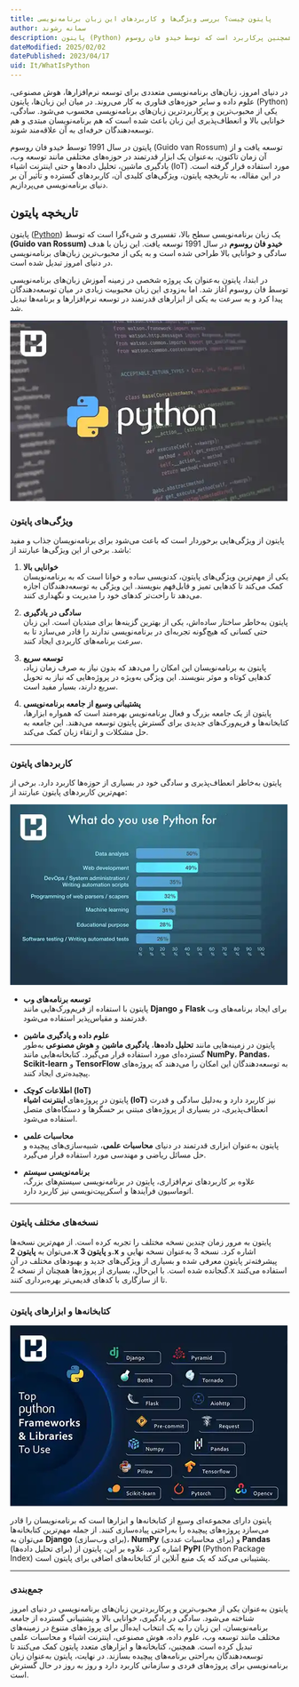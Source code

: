 ```yaml
---
title: پایتون چیست؟ بررسی ویژگی‌ها و کاربردهای این زبان برنامه‌نویسی
author: سمانه رشوند
description: پایتون (Python) یک زبان برنامه‌نویسی تفسیری، شیءگرا و همچنین پرکاربرد است که توسط خیدو فان روسوم (Guido van Rossum) در سال 1991 ایجاد شده است.
dateModified: 2025/02/02
datePublished: 2023/04/17
uid: It/WhatIsPython
---
```


در دنیای امروز، زبان‌های برنامه‌نویسی متعددی برای توسعه نرم‌افزارها، هوش مصنوعی، علوم داده و سایر حوزه‌های فناوری به کار می‌روند. در میان این زبان‌ها، پایتون (Python) یکی از محبوب‌ترین و پرکاربردترین زبان‌های برنامه‌نویسی محسوب می‌شود. سادگی، خوانایی بالا و انعطاف‌پذیری این زبان باعث شده است که هم برنامه‌نویسان مبتدی و هم توسعه‌دهندگان حرفه‌ای به آن علاقه‌مند شوند.

پایتون در سال 1991 توسط خیدو فان روسوم (Guido van Rossum) توسعه یافت و از آن زمان تاکنون، به‌عنوان یک ابزار قدرتمند در حوزه‌های مختلفی مانند توسعه وب، یادگیری ماشین، تحلیل داده‌ها و حتی اینترنت اشیاء (IoT) مورد استفاده قرار گرفته است. در این مقاله، به تاریخچه پایتون، ویژگی‌های کلیدی آن، کاربردهای گسترده و تأثیر آن بر دنیای برنامه‌نویسی می‌پردازیم.

## تاریخچه پایتون

پایتون (<a href="https://www.python.org/" target="_blank">Python</a>) یک زبان برنامه‌نویسی سطح بالا، تفسیری و شیءگرا است که توسط **(Guido van Rossum) خیدو فان روسوم** در سال 1991 توسعه یافت. این زبان با هدف سادگی و خوانایی بالا طراحی شده است و به یکی از محبوب‌ترین زبان‌های برنامه‌نویسی در دنیای امروز تبدیل شده است.  

در ابتدا، پایتون به‌عنوان یک پروژه شخصی در زمینه آموزش زبان‌های برنامه‌نویسی توسط فان روسوم آغاز شد. اما به‌زودی این زبان محبوبیت زیادی در میان توسعه‌دهندگان پیدا کرد و به سرعت به یکی از ابزارهای قدرتمند در توسعه نرم‌افزارها و برنامه‌ها تبدیل شد.  

!["پایتون چیست"](./Images/Python.webp)

### ویژگی‌های پایتون

پایتون از ویژگی‌هایی برخوردار است که باعث می‌شود برای برنامه‌نویسان جذاب و مفید باشد. برخی از این ویژگی‌ها عبارتند از:

1. **خوانایی بالا**  
   یکی از مهم‌ترین ویژگی‌های پایتون، کدنویسی ساده و خوانا است که به برنامه‌نویسان کمک می‌کند تا کدهایی تمیز و قابل‌فهم بنویسند. این ویژگی به توسعه‌دهندگان اجازه می‌دهد تا راحت‌تر کدهای خود را مدیریت و نگهداری کنند.

2. **سادگی در یادگیری**  
   پایتون به‌خاطر ساختار ساده‌اش، یکی از بهترین گزینه‌ها برای مبتدیان است. این زبان حتی کسانی که هیچ‌گونه تجربه‌ای در برنامه‌نویسی ندارند را قادر می‌سازد تا به سرعت برنامه‌های کاربردی ایجاد کنند.

3. **توسعه سریع**  
   پایتون به برنامه‌نویسان این امکان را می‌دهد که بدون نیاز به صرف زمان زیاد، کدهایی کوتاه و موثر بنویسند. این ویژگی به‌ویژه در پروژه‌هایی که نیاز به تحویل سریع دارند، بسیار مفید است.

4. **پشتیبانی وسیع از جامعه برنامه‌نویسی**  
   پایتون از یک جامعه بزرگ و فعال برنامه‌نویس بهره‌مند است که همواره ابزارها، کتابخانه‌ها و فریم‌ورک‌های جدیدی برای گسترش پایتون توسعه می‌دهند. این جامعه به حل مشکلات و ارتقاء زبان کمک می‌کند.

---

### کاربردهای پایتون

پایتون به‌خاطر انعطاف‌پذیری و سادگی خود در بسیاری از حوزه‌ها کاربرد دارد. برخی از مهم‌ترین کاربردهای پایتون عبارتند از:

![کاربردهای پایتون](./Images/UsageOfPython.webp)

- **توسعه برنامه‌های وب**  
   پایتون با استفاده از فریم‌ورک‌هایی مانند **Django** و **Flask** برای ایجاد برنامه‌های وب قدرتمند و مقیاس‌پذیر استفاده می‌شود.

- **علوم داده و یادگیری ماشین**  
   پایتون در زمینه‌هایی مانند **تحلیل داده‌ها**، **یادگیری ماشین** و **هوش مصنوعی** به‌طور گسترده‌ای مورد استفاده قرار می‌گیرد. کتابخانه‌هایی مانند **NumPy**، **Pandas**، **Scikit-learn** و **TensorFlow** به توسعه‌دهندگان این امکان را می‌دهند که پروژه‌های پیچیده‌تری ایجاد کنند.

- **اطلاعات کوچک (IoT)**  
   پایتون در پروژه‌های **اینترنت اشیاء (IoT)** نیز کاربرد دارد و به‌دلیل سادگی و قدرت انعطاف‌پذیری، در بسیاری از پروژه‌های مبتنی بر حسگرها و دستگاه‌های متصل استفاده می‌شود.

- **محاسبات علمی**  
   پایتون به‌عنوان ابزاری قدرتمند در دنیای **محاسبات علمی**، شبیه‌سازی‌های پیچیده و حل مسائل ریاضی و مهندسی مورد استفاده قرار می‌گیرد.

- **برنامه‌نویسی سیستم**  
   علاوه بر کاربردهای نرم‌افزاری، پایتون در برنامه‌نویسی سیستم‌های بزرگ، اتوماسیون فرآیندها و اسکریپت‌نویسی نیز کاربرد دارد.

---

### نسخه‌های مختلف پایتون

پایتون به مرور زمان چندین نسخه مختلف را تجربه کرده است. از مهم‌ترین نسخه‌ها می‌توان به **پایتون 2.x** و **پایتون 3.x** اشاره کرد. نسخه 3 به‌عنوان نسخه نهایی و پیشرفته‌تر پایتون معرفی شده و بسیاری از ویژگی‌های جدید و بهبودهای مختلف در آن گنجانده شده است. با این‌حال، بسیاری از پروژه‌ها همچنان از نسخه 2.x استفاده می‌کنند تا از سازگاری با کدهای قدیمی‌تر بهره‌برداری کنند.

---

### کتابخانه‌ها و ابزارهای پایتون

![کتابخانه‌ها و ابزارهای پایتون](./Images/PythonLibraries.webp)

پایتون دارای مجموعه‌ای وسیع از کتابخانه‌ها و ابزارها است که برنامه‌نویسان را قادر می‌سازد پروژه‌های پیچیده را به‌راحتی پیاده‌سازی کنند. از جمله مهم‌ترین کتابخانه‌ها می‌توان به **Django** (برای وب‌سازی)، **NumPy** (برای محاسبات عددی) و **Pandas** (برای تحلیل داده‌ها) اشاره کرد. علاوه بر این، پایتون از **PyPI** (Python Package Index) پشتیبانی می‌کند که یک منبع آنلاین از کتابخانه‌های اضافی برای پایتون است.

---

### جمع‌بندی

پایتون به‌عنوان یکی از محبوب‌ترین و پرکاربردترین زبان‌های برنامه‌نویسی در دنیای امروز شناخته می‌شود. سادگی در یادگیری، خوانایی بالا و پشتیبانی گسترده از جامعه برنامه‌نویسان، این زبان را به یک انتخاب ایده‌آل برای پروژه‌های متنوع در زمینه‌های مختلف مانند توسعه وب، علوم داده، هوش مصنوعی، اینترنت اشیاء و محاسبات علمی تبدیل کرده است. همچنین، کتابخانه‌ها و ابزارهای متعدد پایتون کمک می‌کنند تا توسعه‌دهندگان به‌راحتی برنامه‌های پیچیده بسازند. در نهایت، پایتون به‌عنوان زبان برنامه‌نویسی برای پروژه‌های فردی و سازمانی کاربرد دارد و روز به روز در حال گسترش است.